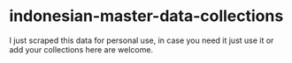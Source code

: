 # indonesian-master-data-collections

I just scraped this data for personal use, in case you need it just use it or add your collections here are welcome.
